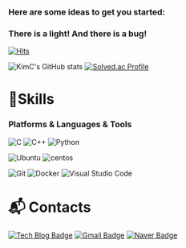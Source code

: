 ### Here are some ideas to get you started:

### There is a light! And there is a bug!
[![Hits](https://hits.seeyoufarm.com/api/count/incr/badge.svg?url=https%3A%2F%2Fgithub.com%2Fkasnan&count_bg=%23443DC8&title_bg=%23000000&icon=&icon_color=%23C2C2C2&title=hits&edge_flat=false)](https://hits.seeyoufarm.com)

![KimC's GitHub stats](https://github-readme-stats.vercel.app/api?username=kasnan&show_icons=true&theme=tokyonight)
[![Solved.ac Profile](http://mazassumnida.wtf/api/v2/generate_badge?boj=rlaehgus9847)](https://solved.ac/rlaehgus9847/)

# 💪Skills
### Platforms & Languages & Tools

![C](https://img.shields.io/badge/C-A8B9CC.svg?&style=for-the-badge&logo=C&logoColor=white)
![C++](https://img.shields.io/badge/C++-00599C.svg?&style=for-the-badge&logo=C++&logoColor=white)
![Python](https://img.shields.io/badge/Python-3776AB.svg?&style=for-the-badge&logo=Python&logoColor=white)

![Ubuntu](https://img.shields.io/badge/Ubuntu-E95420.svg?&style=for-the-badge&logo=Ubuntu&logoColor=white)
![centos](https://img.shields.io/badge/centos-262577.svg?&style=for-the-badge&logo=centos&logoColor=white)

![Git](https://img.shields.io/badge/Git-F05032.svg?&style=for-the-badge&logo=Git&logoColor=white)
![Docker](https://img.shields.io/badge/Docker-2496ED.svg?&style=for-the-badge&logo=Docker&logoColor=white)
![Visual Studio Code](https://img.shields.io/badge/Visual%20Studio%20Code-007ACC.svg?&style=for-the-badge&logo=Visual%20Studio%20Code&logoColor=white)

# :mailbox_with_mail: Contacts
[![Tech Blog Badge](http://img.shields.io/badge/-Tech%20blog-black?style=flat-square&logo=github&link=https://otakuhobby.tistory.com/)](https://otakuhobby.tistory.com/)
[![Gmail Badge](https://img.shields.io/badge/Gmail-d14836?style=flat-square&logo=Gmail&logoColor=white&link=mailto:kasnanganji@gmail.com)](mailto:kasnanganji@gmail.com)
[![Naver Badge](https://img.shields.io/badge/Naver-03C75A?style=flat-square&logo=Naver&logoColor=white&link=mailto:rlaehgus9847@naver.com)](mailto:rlaehgus9847@naver.com)
